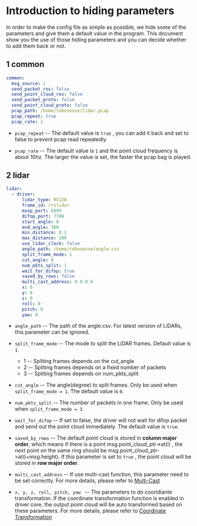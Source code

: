 # Introduction to hiding parameters

In order to make the config file as simple as possible, we hide some of the parameters and give them a default value in the program. This document show you the use of those hiding parameters and you can decide whether to add them back or not. 



## 1 common

```yaml
common:
  msg_source: 1                                         
  send_packet_ros: false                                
  send_point_cloud_ros: false                           
  send_packet_proto: false                              
  send_point_cloud_proto: false                         
  pcap_path: /home/robosense/lidar.pcap                 
  pcap_repeat: true									    
  pcap_rate: 1  											
```

- ```pcap_repeat``` -- The default value is ```true``` , you can add it back and set to false to prevent pcap read repeatedly.

- ```pcap_rate``` -- The default value is ```1``` and the point cloud frequency is about 10hz. The larger the value is set, the faster the pcap bag is played.



## 2 lidar

```yaml
lidar:
  - driver:
      lidar_type: RS128            
      frame_id: /rslidar           
      msop_port: 6699              
      difop_port: 7788             
      start_angle: 0               
      end_angle: 360             
      min_distance: 0.2            
      max_distance: 200           
      use_lidar_clock: false       
      angle_path: /home/robosense/angle.csv   
      split_frame_mode: 1	      
      cut_angle: 0   
	  num_pkts_split: 1 	                    
      wait_for_difop: true         
      saved_by_rows: false
      multi_cast_address: 0.0.0.0
      x: 0
      y: 0
      z: 0
      roll: 0
      pitch: 0
      yaw: 0
```

- ```angle_path``` -- The path of the angle.csv. For latest version of LiDARs, this parameter can be ignored.
- ```split_frame_mode``` -- The mode to split the LiDAR frames. Default value is ```1```.
  - 1 -- Spliting frames depends on the cut_angle
  - 2 -- Spliting frames depends on a fixed number of packets
  - 3 -- Spliting frames depends on num_pkts_split
- ```cut_angle``` --  The angle(degree) to split frames. Only be used when ```split_frame_mode = 1```. The default value is ```0```.
- ```num_pkts_split``` -- The number of packets in one frame. Only be used when ```split_frame_mode = 3```.
- ```wait_for_difop``` -- If set to false, the driver will not wait for difop packet and send out the point cloud immediately. The default value is ```true```.
- ```saved_by_rows``` --  The default point cloud is stored in **column major order**, which means if there is  a point msg.point_cloud_ptr->at(i) , the next point on the same ring should be msg.point_cloud_ptr->at(i+msg.height). If this parameter is set to  ```true``` , the point cloud will be stored in **row major order**.
- ```multi_cast_address``` -- If use multi-cast function, this parameter need to be set correctly. For more details, please refer to  [Multi-Cast](../howto/how_to_use_multi_cast_function.md) 

- ```x, y, z, roll, pitch, yaw ``` -- The parameters to do cooridiante transformation. If the coordinate transformation function is enabled in driver core,  the output point cloud will be auto transformed based on these parameters. For more details, please refer to [Coordinate Transformation](../howto/how_to_use_coordinate_transformation.md) 